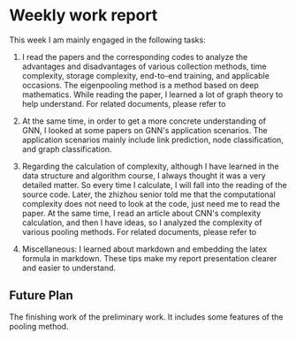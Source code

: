Weekly work report
==================

This week I am mainly engaged in the following tasks:

1.  I read the papers and the corresponding codes to analyze the advantages and disadvantages of various collection methods, time complexity, storage complexity, end-to-end training, and applicable occasions. The eigenpooling method is a method based on deep mathematics. While reading the paper, I learned a lot of graph theory to help understand. For related documents, please refer to 
    
2.  At the same time, in order to get a more concrete understanding of GNN, I looked at some papers on GNN's application scenarios. The application scenarios mainly include link prediction, node  classification, and graph classification.
    
3.  Regarding the calculation of complexity, although I have learned in the data structure and algorithm course, I always thought it was a very detailed matter. So every time I calculate, I will fall into the reading of the source code. Later, the zhizhou senior told me that the computational complexity does not need to look at the code, just need me to read the paper. At the same time, I read an article about CNN's complexity calculation, and then I have ideas, so I analyzed the complexity of various pooling methods. For related documents, please refer to 
    
4.  Miscellaneous: I learned about markdown and embedding the latex formula in markdown. These tips make my report presentation clearer and easier to understand.

Future Plan
-----------

The finishing work of the preliminary work. It includes some features of the pooling method.
